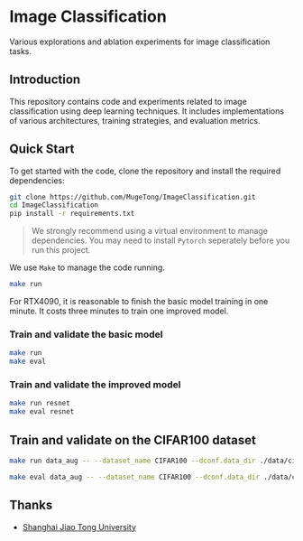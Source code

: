 # Image Classification

Various explorations and ablation experiments for image classification tasks.

## Introduction

This repository contains code and experiments related to image classification using deep learning techniques. It includes implementations of various architectures, training strategies, and evaluation metrics.

## Quick Start
To get started with the code, clone the repository and install the required dependencies:

```bash
git clone https://github.com/MugeTong/ImageClassification.git
cd ImageClassification
pip install -r requirements.txt
```
> We strongly recommend using a virtual environment to manage dependencies.
> You may need to install `Pytorch` seperately before you run this project.

We use `Make` to manage the code running.

```bash
make run
```
For RTX4090, it is reasonable to finish the basic model training in one minute. It costs three minutes to train one improved model.

### Train and validate the basic model
```bash
make run
make eval
```

### Train and validate the improved model
```bash
make run resnet
make eval resnet

```

## Train and validate on the CIFAR100 dataset

```bash
make run data_aug -- --dataset_name CIFAR100 --dconf.data_dir ./data/cifar100 --mconf.num_classes 100 --num_epochs 50

make eval data_aug -- --dataset_name CIFAR100 --dconf.data_dir ./data/cifar100 --mconf.num_classes 100 --weights_path ./logs/data_aug/checkpoint_epoch_49.pth
```


## Thanks
- [Shanghai Jiao Tong University](https://www.sjtu.edu.cn/)
